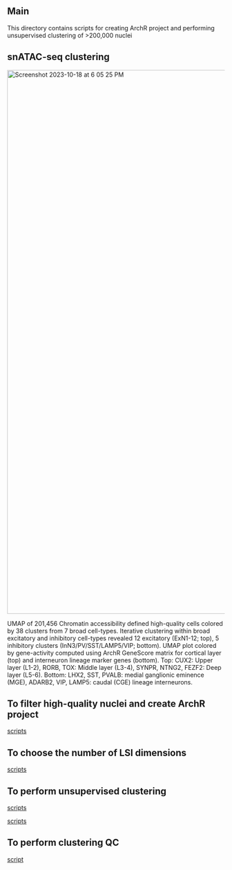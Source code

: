 ## Main
This directory contains scripts for creating ArchR project and performing unsupervised clustering of >200,000 nuclei

## snATAC-seq clustering
<img width="1261" alt="Screenshot 2023-10-18 at 6 05 25 PM" src="https://github.com/MGSSdouglas/snATAC_MDD/assets/60046859/c9ccb452-c569-48a3-b372-e24951165e64">

UMAP of 201,456 Chromatin accessibility defined high-quality cells colored by 38 clusters from 7 broad cell-types. Iterative clustering within broad excitatory and inhibitory cell-types revealed 12 excitatory (ExN1-12; top), 5 inhibitory clusters (InN3/PV/SST/LAMP5/VIP; bottom). UMAP plot colored by gene-activity computed using ArchR GeneScore matrix for cortical layer (top) and interneuron lineage marker genes (bottom). Top: CUX2: Upper layer (L1-2), RORB, TOX: Middle layer (L3-4), SYNPR, NTNG2, FEZF2: Deep layer (L5-6). Bottom: LHX2, SST, PVALB: medial ganglionic eminence (MGE), ADARB2, VIP, LAMP5: caudal (CGE) lineage interneurons.

## To filter high-quality nuclei and create ArchR project

[scripts](https://github.com/MGSSdouglas/snATAC_MDD/blob/main/2_clustering/snATAC_project_clustering/1_create_snATAC_project.R)

## To choose the number of LSI dimensions
[scripts](https://github.com/MGSSdouglas/snATAC_MDD/blob/main/2_clustering/snATAC_project_clustering/clustering_qc/1_scree_plot.R)

## To perform unsupervised clustering
[scripts](https://github.com/MGSSdouglas/snATAC_MDD/blob/main/2_clustering/snATAC_project_clustering/2_clustering.R)

[scripts](https://github.com/MGSSdouglas/snATAC_MDD/blob/main/2_clustering/snATAC_project_clustering/3_compute_silhouette_for_clustering.R)

## To perform clustering QC
[script](https://github.com/MGSSdouglas/snATAC_MDD/tree/main/2_clustering/snATAC_project_clustering/clustering_qc)
